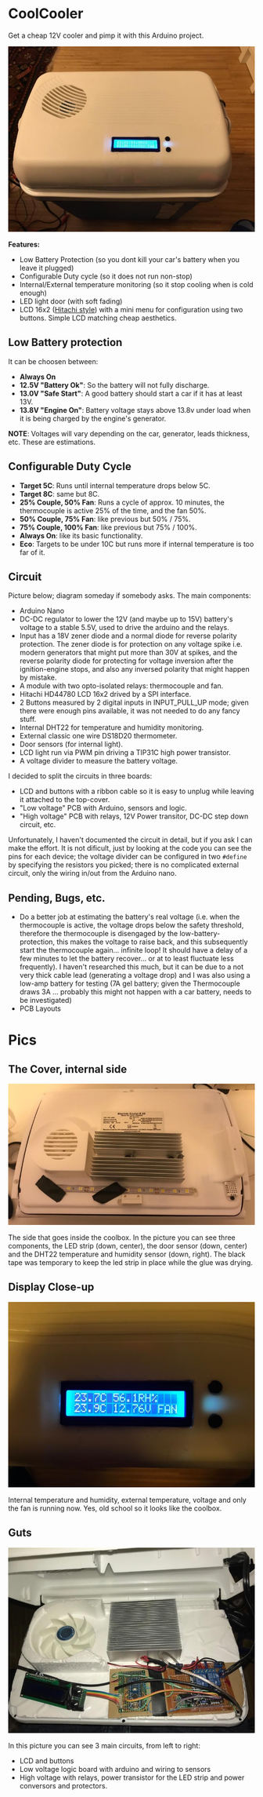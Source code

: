 # CoolCooler

Get a cheap 12V cooler and pimp it with this Arduino project. 

![Running](coolcooler-running.jpg)

__Features:__

- Low Battery Protection (so you dont kill your car's battery when you leave it plugged)
- Configurable Duty cycle (so it does not run non-stop)
- Internal/External temperature monitoring (so it stop cooling when is cold enough)
- LED light door (with soft fading)
- LCD 16x2 ([Hitachi style](https://en.wikipedia.org/wiki/Hitachi_HD44780_LCD_controller)) with a mini menu for configuration using two buttons. Simple LCD matching cheap aesthetics.

Low Battery protection
----------------------
It can be choosen between:
- **Always On**
- **12.5V "Battery Ok"**: So the battery will not fully discharge.
- **13.0V "Safe Start"**: A good battery should start a car if it has at least 13V.
- **13.8V "Engine On"**: Battery voltage stays above 13.8v under load when it is being charged by the engine's generator.

__NOTE__: Voltages will vary depending on the car, generator, leads thickness, etc. These are estimations.

Configurable Duty Cycle
-----------------------
- **Target 5C**: Runs until internal temperature drops below 5C.
- **Target 8C**: same but 8C.
- **25% Couple, 50% Fan**: Runs a cycle of approx. 10 minutes, the thermocouple is active 25% of the time, and the fan 50%.
- **50% Couple, 75% Fan**: like previous but 50% / 75%.
- **75% Couple, 100% Fan**: like previous but 75% / 100%.
- **Always On**: like its basic functionality.
- **Eco**: Targets to be under 10C but runs more if internal temperature is too far of it.

Circuit
-------
Picture below; diagram someday if somebody asks. The main components:
- Arduino Nano
- DC-DC regulator to lower the 12V (and maybe up to 15V) battery's voltage to a stable 5.5V, used to drive the arduino and the relays. 
- Input has a 18V zener diode and a normal diode for reverse polarity protection. The zener diode is for protection on any voltage spike i.e. modern generators that might put more than 30V at spikes, and the reverse polarity diode for protecting for voltage inversion after the ignition-engine stops, and also any inversed polarity that might happen by mistake.
- A module with two opto-isolated relays: thermocouple and fan.
- Hitachi HD44780 LCD 16x2 drived by a SPI interface.
- 2 Buttons measured by 2 digital inputs in INPUT_PULL_UP mode; given there were enough pins available, it was not needed to do any fancy stuff.
- Internal DHT22 for temperature and humidity monitoring.
- External classic one wire DS18D20 thermometer.
- Door sensors (for internal light).
- LCD light run via PWM pin driving a TIP31C high power transistor.
- A voltage divider to measure the battery voltage.

I decided to split the circuits in three boards:
- LCD and buttons with a ribbon cable so it is easy to unplug while leaving it attached to the top-cover.
- "Low voltage" PCB with Arduino, sensors and logic.
- "High voltage" PCB with relays, 12V Power transitor, DC-DC step down circuit, etc.

Unfortunately, I haven't documented the circuit in detail, but if you ask I can make the effort. It is not dificult, just by looking at the code you can see the pins for each device; the voltage divider can be configured in two `#define` by specifying the resistors you picked; there is no complicated external circuit, only the wiring in/out from the Arduino nano.

Pending, Bugs, etc.
-------------------
- Do a better job at estimating the battery's real voltage (i.e. when the thermocouple is active, the voltage drops below the safety threshold, therefore the thermocouple is disengaged by the low-battery-protection, this makes the voltage to raise back, and this subsequently start the thermocouple again... infinite loop! It should have a delay of a few minutes to let the battery recover... or at to least fluctuate less frequently). I haven't researched this much, but it can be due to a not very thick cable lead (generating a voltage drop) and I was also using a low-amp battery for testing (7A gel battery; given the Thermocouple draws 3A ... probably this might not happen with a car battery, needs to be investigated)
- PCB Layouts

Pics
====

The Cover, internal side
------------------------

![Cover](coolcooler-cover.jpg)

The side that goes inside the coolbox. In the picture you can see three components, the LED strip (down, center), the door sensor (down, center) and the DHT22 temperature and humidity sensor (down, right). The black tape was temporary to keep the led strip in place while the glue was drying.

Display Close-up
----------------
![Display Close-up](coolcooler-display.jpg)

Internal temperature and humidity, external temperature, voltage and only the fan is running now.
Yes, old school so it looks like the coolbox.

Guts
----
![Guts](coolcooler-guts.jpg)

In this picture you can see 3 main circuits, from left to right:
- LCD and buttons
- Low voltage logic board with arduino and wiring to sensors
- High voltage with relays, power transistor for the LED strip and power conversors and protectors.
